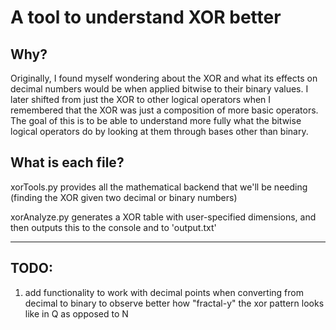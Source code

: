 A tool to understand XOR better
===================
Why?
----------------

Originally, I found myself wondering about the XOR and what its effects on decimal numbers would be when applied bitwise to their binary values. I later shifted from just the XOR to other logical operators when I remembered that the XOR was just a composition of more basic operators. The goal of this is to be able to understand more fully what the bitwise logical operators do by looking at them through bases other than binary.  

What is each file?
----------------

xorTools.py provides all the mathematical backend that we'll be needing (finding the XOR given two decimal or binary numbers)

xorAnalyze.py generates a XOR table with user-specified dimensions, and then outputs this to the console and to 'output.txt'

-----------------
TODO:
-----------------------
1. add functionality to work with decimal points when converting from decimal to binary to observe better how "fractal-y" the xor pattern looks like in Q as opposed to N
